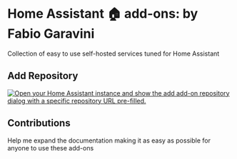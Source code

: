 # Home Assistant 🏠 add-ons: by Fabio Garavini

Collection of easy to use self-hosted services tuned for Home Assistant

## Add Repository

[![Open your Home Assistant instance and show the add add-on repository dialog with a specific repository URL pre-filled.](https://my.home-assistant.io/badges/supervisor_add_addon_repository.svg)](https://my.home-assistant.io/redirect/supervisor_add_addon_repository/?repository_url=https%3A%2F%2Fgithub.com%2Ffabio-garavini%2Fhassio-addons)

## Contributions

Help me expand the documentation making it as easy as possible for anyone to use these add-ons
